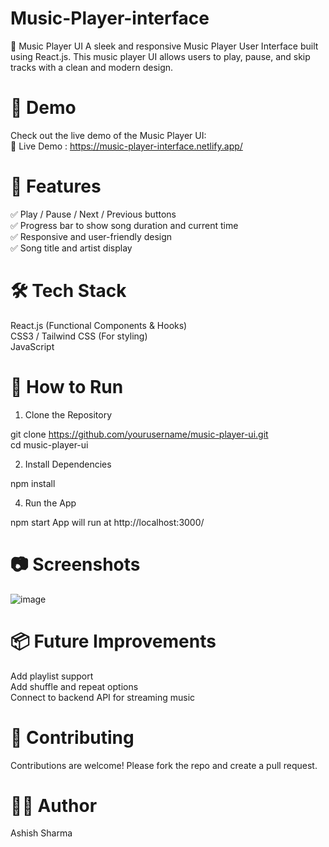 # Music-Player-interface
🎵 Music Player UI
A sleek and responsive Music Player User Interface built using React.js. This music player UI allows users to play, pause, and skip tracks with a clean and modern design.

# 🎥 Demo<br>
Check out the live demo of the Music Player UI:<br>
🔗 Live Demo :  https://music-player-interface.netlify.app/

# 🚀 Features<br>
✅ Play / Pause / Next / Previous buttons<br>
✅ Progress bar to show song duration and current time<br>
✅ Responsive and user-friendly design<br>
✅ Song title and artist display<br>

# 🛠️ Tech Stack<br>
React.js (Functional Components & Hooks)<br>
CSS3 / Tailwind CSS (For styling)<br>
JavaScript


# 🚩 How to Run
1. Clone the Repository

git clone https://github.com/yourusername/music-player-ui.git<br>
cd music-player-ui<br>

2. Install Dependencies

npm install

4. Run the App

npm start
App will run at http://localhost:3000/

# 📷 Screenshots<br>
![image](https://github.com/user-attachments/assets/f6edbe8b-f614-44d6-af95-36fa0b823b9d)

# 📦 Future Improvements<br>
Add playlist support<br>
Add shuffle and repeat options<br>
Connect to backend API for streaming music<br>

# 🤝 Contributing<br>
Contributions are welcome! Please fork the repo and create a pull request.


# 👨‍💻 Author
Ashish Sharma
